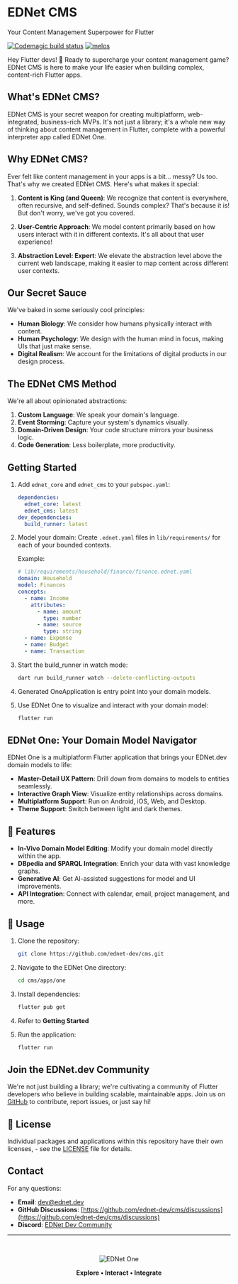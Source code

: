 # EDNet CMS

Your Content Management Superpower for Flutter

[![Codemagic build status](https://api.codemagic.io/apps/63ce7b5ab80ead4e2c0f4735/ci/status_badge.svg)](https://codemagic.io/apps/63ce7b5ab80ead4e2c0f4735/ci/latest_build)
[![melos](https://img.shields.io/badge/maintained%20with-melos-f700ff.svg?style=flat-square)](https://github.com/invertase/melos)

Hey Flutter devs! 👋 Ready to supercharge your content management game? EDNet CMS is here to make your life easier when
building complex, content-rich Flutter apps.

## What's EDNet CMS?

EDNet CMS is your secret weapon for creating multiplatform, web-integrated, business-rich MVPs. It's not just a library;
it's a whole new way of thinking about content management in Flutter, complete with a powerful interpreter app called
EDNet One.

## Why EDNet CMS?

Ever felt like content management in your apps is a bit... messy? Us too. That's why we created EDNet CMS. Here's what
makes it special:

1. **Content is King (and Queen)**: We recognize that content is everywhere, often recursive, and self-defined. Sounds
   complex? That's because it is! But don't worry, we've got you covered.

2. **User-Centric Approach**: We model content primarily based on how users interact with it in different contexts. It's
   all about that user experience!

3. **Abstraction Level: Expert**: We elevate the abstraction level above the current web landscape, making it easier to
   map content across different user contexts.

## Our Secret Sauce

We've baked in some seriously cool principles:

- **Human Biology**: We consider how humans physically interact with content.
- **Human Psychology**: We design with the human mind in focus, making UIs that just make sense.
- **Digital Realism**: We account for the limitations of digital products in our design process.

## The EDNet CMS Method

We're all about opinionated abstractions:

1. **Custom Language**: We speak your domain's language.
2. **Event Storming**: Capture your system's dynamics visually.
3. **Domain-Driven Design**: Your code structure mirrors your business logic.
4. **Code Generation**: Less boilerplate, more productivity.

## Getting Started

1. Add `ednet_core` and `ednet_cms` to your `pubspec.yaml`:
   ```yaml
   dependencies:
     ednet_core: latest
     ednet_cms: latest
   dev_dependencies:
     build_runner: latest
   ```

2. Model your domain:
   Create `.ednet.yaml` files in `lib/requirements/` for each of your bounded contexts.

   Example:
   ```yaml
   # lib/requirements/household/finance/finance.ednet.yaml
   domain: Household
   model: Finances
   concepts: 
     - name: Income
       attributes:
         - name: amount
           type: number
         - name: source
           type: string
     - name: Expense
     - name: Budget
     - name: Transaction
   ```

3. Start the build_runner in watch mode:
   ```bash
   dart run build_runner watch --delete-conflicting-outputs
   ```

4. Generated OneApplication is entry point into your domain models.

5. Use EDNet One to visualize and interact with your domain model:
   ```bash
   flutter run
   ```

## EDNet One: Your Domain Model Navigator

EDNet One is a multiplatform Flutter application that brings your EDNet.dev domain models to life:

- **Master-Detail UX Pattern**: Drill down from domains to models to entities seamlessly.
- **Interactive Graph View**: Visualize entity relationships across domains.
- **Multiplatform Support**: Run on Android, iOS, Web, and Desktop.
- **Theme Support**: Switch between light and dark themes.

## 🚀 Features

- **In-Vivo Domain Model Editing**: Modify your domain model directly within the app.
- **DBpedia and SPARQL Integration**: Enrich your data with vast knowledge graphs.
- **Generative AI**: Get AI-assisted suggestions for model and UI improvements.
- **API Integration**: Connect with calendar, email, project management, and more.

## 📝 Usage

1. Clone the repository:
   ```bash
   git clone https://github.com/ednet-dev/cms.git
   ```

2. Navigate to the EDNet One directory:
   ```bash
   cd cms/apps/one
   ```

3. Install dependencies:
   ```bash
   flutter pub get
   ```
4. Refer to **Getting Started**

5. Run the application:
   ```bash
   flutter run
   ```

## Join the EDNet.dev Community

We're not just building a library; we're cultivating a community of Flutter developers who believe in building scalable,
maintainable apps. Join us on [GitHub](https://github.com/ednet-dev/cms) to contribute, report issues, or just say hi!

## 📄 License

Individual packages and applications within this repository have their own licenses, - see the [LICENSE](LICENSE) file
for details.

## Contact

For any questions:

- **Email**: [dev@ednet.dev](mailto:dev@ednet.dev)
- **GitHub Discussions**: [https://github.com/ednet-dev/cms/discussions](https://github.com/ednet-dev/cms/discussions)
- **Discord**: [EDNet Dev Community](https://discord.gg/7E7bPjNMG3)

---
&nbsp;
<div align="center">

![EDNet One](https://img1.wsimg.com/isteam/ip/4896c6bc-229c-47e9-afdd-ff5ab2d2fdbf/Logo-eb329c1.png/:/rs=w:107,h:107,cg:true,m/cr=w:107,h:107/qt=q:95)

**Explore • Interact • Integrate**

</div>